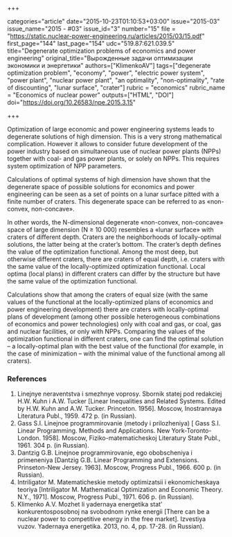 +++

categories="article"
date="2015-10-23T01:10:53+03:00"
issue="2015-03"
issue_name="2015 - #03"
issue_id="3"
number="15"
file = "https://static.nuclear-power-engineering.ru/articles/2015/03/15.pdf"
first_page="144"
last_page="154"
udc="519.87:621.039.5"
title="Degenerate optimization problems of economics and power engineering"
original_title="Вырожденные задачи оптимизации экономики и энергетики"
authors=["KlimenkoAV"]
tags=["degenerate optimization problem", "economy", "power", "electric power system", "power plant", "nuclear power plant", "an optimality", "non-optimality", "rate of discounting", "lunar surface", "crater"]
rubric = "economics"
rubric_name = "Economics of nuclear power"
outputs=["HTML", "DOI"]
doi="https://doi.org/10.26583/npe.2015.3.15"

+++

Optimization of large economic and power engineering systems leads to degenerate solutions of high dimension. This is a very strong mathematical complication. However it allows to consider future development of the power industry based on simultaneous use of nuclear power plants (NPPs) together with coal- and gas power plants, or solely on NPPs. This requires system optimization of NPP parameters.

Calculations of optimal systems of high dimension have shown that the degenerate space of possible solutions for economics and power engineering can be seen as a set of points on a lunar surface pitted with a finite number of craters. This degenerate space can be referred to as «non-convex, non-concave».

In other words, the N-dimensional degenerate «non-convex, non-concave» space of large dimension (N ≥ 10 000) resembles a «lunar surface» with craters of different depth. Craters are the neighborhoods of locally-optimal solutions, the latter being at the crater’s bottom. The crater’s depth defines the value of the optimization functional. Among the most deep, but otherwise different craters, there are craters of equal depth, i.e. craters with the same value of the locally-optimized optimization functional. Local optima (local plans) in different craters can differ by the structure but have the same value of the optimization functional.

Calculations show that among the craters of equal size (with the same values of the functional at the locally-optimized plans of economics and power engineering development) there are craters with locally-optimal plans of development (among other possible heterogeneous combinations of economics and power technologies) only with coal and gas, or coal, gas and nuclear facilities, or only with NPPs. Comparing the values of the optimization functional in different craters, one can find the optimal solution – a locally-optimal plan with the best value of the functional (for example, in the case of minimization – with the minimal value of the functional among all craters).

### References

1. Linejnye neraventstva i smezhnye voprosy. Sbornik statej pod redakciej H.W. Kuhn i A.W. Tucker [Linear Inequalities and Related Systems. Edited by H.W. Kuhn and A.W. Tucker. Princeton. 1956]. Moscow, Inostrannaya Literatura Publ., 1959. 472 p. (in Russian).
2. Gass S.I. Linejnoe programmirovanie (metody i prilozheniya) [ Gass S.I. Linear Programming. Methods and Applications. New York-Toronto-London. 1958]. Moscow, Fiziko-matematicheskoj Literatury State Publ., 1961. 304 p. (in Russian).
3. Dantzig G.B. Linejnoe programmirovanie, ego obobscheniya i primeneniya [Dantzig G.B. Linear Programming and Extensions. Prinseton-New Jersey. 1963]. Moscow, Progress Publ., 1966. 600 p. (in Russian).
4. Intriligator M. Matematicheskie metody optimizatsii i ekonomicheskaya teoriya [Intriligator M. Mathematical Optimization and Economic Theory. N.Y., 1971]. Moscow, Progress Publ., 1971. 606 p. (in Russian).
5. Klimenko A.V. Mozhet li yadernaya energetika stat’ konkurentosposobnoj na svobodnom rynke energii [There can be a nuclear power to competitive energy in the free market]. Izvestiya vuzov. Yadernaya energetika. 2013, no. 4, pp. 17-28. (in Russian).